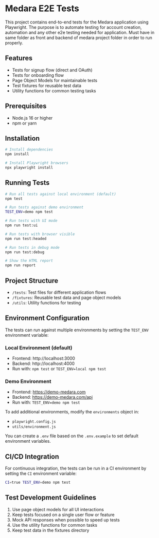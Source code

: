 # Medara E2E Tests

This project contains end-to-end tests for the Medara application using Playwright. The purpose is to automate testing for account creation, automation and any other e2e testing needed for application. Must have in same folder as front and backend of medara project folder in order to run properly.

## Features

- Tests for signup flow (direct and OAuth)
- Tests for onboarding flow
- Page Object Models for maintainable tests
- Test fixtures for reusable test data
- Utility functions for common testing tasks

## Prerequisites

- Node.js 16 or higher
- npm or yarn

## Installation

```bash
# Install dependencies
npm install

# Install Playwright browsers
npx playwright install
```

## Running Tests

```bash
# Run all tests against local environment (default)
npm test

# Run tests against demo environment
TEST_ENV=demo npm test

# Run tests with UI mode
npm run test:ui

# Run tests with browser visible
npm run test:headed

# Run tests in debug mode
npm run test:debug

# Show the HTML report
npm run report
```

## Project Structure

- `/tests`: Test files for different application flows
- `/fixtures`: Reusable test data and page object models
- `/utils`: Utility functions for testing

## Environment Configuration

The tests can run against multiple environments by setting the `TEST_ENV` environment variable:

### Local Environment (default)
- Frontend: http://localhost:3000
- Backend: http://localhost:4000
- Run with: `npm test` or `TEST_ENV=local npm test`

### Demo Environment
- Frontend: https://demo-medara.com
- Backend: https://demo-medara.com/api
- Run with: `TEST_ENV=demo npm test`

To add additional environments, modify the `environments` object in:
- `playwright.config.js`
- `utils/environment.js`

You can create a `.env` file based on the `.env.example` to set default environment variables.

## CI/CD Integration

For continuous integration, the tests can be run in a CI environment by setting the `CI` environment variable:

```bash
CI=true TEST_ENV=demo npm test
```

## Test Development Guidelines

1. Use page object models for all UI interactions
2. Keep tests focused on a single user flow or feature
3. Mock API responses when possible to speed up tests
4. Use the utility functions for common tasks
5. Keep test data in the fixtures directory